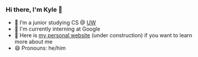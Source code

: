 ### Hi there, I'm Kyle 👋

- :school: I’m a junior studying CS @ [UW](https://www.cs.washington.edu/)
- :book: I'm currently interning at Google
- :rocket: Here is [my personal website](https://kylemumma.github.io/) (under construction) if you want to learn more about me
- :smile: Pronouns: he/him
